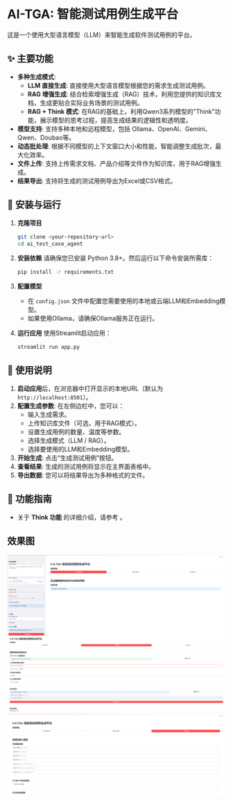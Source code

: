# AI-TGA: 智能测试用例生成平台

这是一个使用大型语言模型（LLM）来智能生成软件测试用例的平台。

## ✨ 主要功能

- **多种生成模式**: 
  - **LLM 直接生成**: 直接使用大型语言模型根据您的需求生成测试用例。
  - **RAG 增强生成**: 结合检索增强生成（RAG）技术，利用您提供的知识库文档，生成更贴合实际业务场景的测试用例。
  - **RAG + Think 模式**: 在RAG的基础上，利用Qwen3系列模型的"Think"功能，展示模型的思考过程，提高生成结果的逻辑性和透明度。
- **模型支持**: 支持多种本地和远程模型，包括 Ollama、OpenAI、Gemini、Qwen、Doubao等。
- **动态批处理**: 根据不同模型的上下文窗口大小和性能，智能调整生成批次，最大化效率。
- **文件上传**: 支持上传需求文档、产品介绍等文件作为知识库，用于RAG增强生成。
- **结果导出**: 支持将生成的测试用例导出为Excel或CSV格式。

## 🚀 安装与运行

1.  **克隆项目**
    ```bash
    git clone <your-repository-url>
    cd ai_test_case_agent
    ```

2.  **安装依赖**
    请确保您已安装 Python 3.8+。然后运行以下命令安装所需库：
    ```bash
    pip install -r requirements.txt
    ```

3.  **配置模型**
    - 在 `config.json` 文件中配置您需要使用的本地或云端LLM和Embedding模型。
    - 如果使用Ollama，请确保Ollama服务正在运行。

4.  **运行应用**
    使用Streamlit启动应用：
    ```bash
    streamlit run app.py
    ```

## 📖 使用说明

1.  **启动应用**后，在浏览器中打开显示的本地URL（默认为 `http://localhost:8501`）。
2.  **配置生成参数**: 在左侧边栏中，您可以：
    - 输入生成需求。
    - 上传知识库文件（可选，用于RAG模式）。
    - 设置生成用例的数量、温度等参数。
    - 选择生成模式（LLM / RAG）。
    - 选择要使用的LLM和Embedding模型。
3.  **开始生成**: 点击“生成测试用例”按钮。
4.  **查看结果**: 生成的测试用例将显示在主界面表格中。
5.  **导出数据**: 您可以将结果导出为多种格式的文件。

## 📝 功能指南

- 关于 **Think 功能** 的详细介绍，请参考 <mcfile name="THINK_FEATURE_GUIDE.md" path="d:\Desktop\ai_test_case_agent\THINK_FEATURE_GUIDE.md"></mcfile>。

## 效果图
![image.png](image/image.png)
![image2.png](image/image2.png)
![image3.png](image/image3.png)


